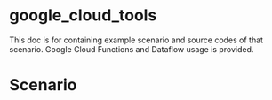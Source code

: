 # google_cloud_tools
This doc is for containing example scenario and source codes of that scenario. 
Google Cloud Functions and Dataflow usage is provided.

# Scenario
